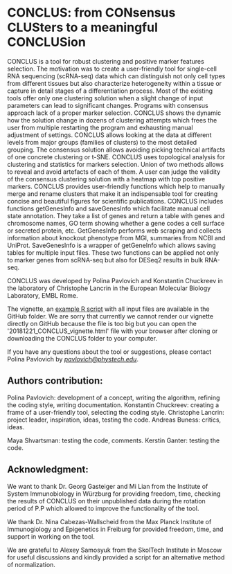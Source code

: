 # CONCLUS: from CONsensus CLUSters to a meaningful CONCLUSion

CONCLUS is a tool for robust clustering and positive marker features selection.
The motivation was to create a user-friendly tool for single-cell RNA sequencing (scRNA-seq) data which can distinguish not only cell types 
from different tissues but also characterize heterogeneity within a tissue or capture in detail stages of a 
differentiation process. Most of the existing tools offer only one clustering solution when a slight change of
input parameters can lead to significant changes. Programs with consensus approach lack of a proper marker selection.
CONCLUS shows the dynamic how the solution change in dozens of clustering attempts which frees the user from multiple 
restarting the program and exhausting manual adjustment of settings. CONCLUS allows looking at the data at different 
levels from major groups (families of clusters) to the most detailed grouping. The consensus solution allows avoiding
picking technical artifacts of one concrete clustering or t-SNE. CONCLUS uses topological analysis for clustering and statistics for markers selection.
Union of two methods allows to reveal and avoid artefacts of each of them. A user can judge the validity of the consensus clustering 
solution with a heatmap with top positive markers. CONCLUS provides user-friendly functions which help to manually merge 
and rename clusters that make it an indispensable tool for creating concise and beautiful figures for scientific publications.
CONCLUS includes functions getGenesInfo and saveGenesInfo which facilitate manual cell state annotation. They take a list of genes
and return a table with genes and chromosome names, GO term showing whether a gene codes a cell surface or secreted protein, etc. 
GetGenesInfo performs web scraping and collects information about knockout phenotype from MGI, summaries from NCBI and UniProt.
SaveGenesInfo is a wrapper of getGeneInfo which allows saving tables for multiple input files.
These two functions can be applied not only to marker genes from scRNA-seq but also for DESeq2 results in bulk RNA-seq.


CONCLUS was developed by Polina Pavlovich and Konstantin Chuckreev in the laboratory of Christophe Lancrin
in the European Molecular Biology Laboratory, EMBL Rome.

The vignette, an [example R script](https://github.com/PolinaPavlovich/CONCLUS/blob/master/Example_full_workflow.R) with all input 
files are available in the GitHub folder. We are sorry that currently we cannot render our vignette directly on GitHub because the file is too big 
but you can open the '20181221_CONCLUS_vignette.html' file with your browser after cloning or downloading the CONCLUS folder to your computer.

If you have any questions about the tool or suggestions, please contact Polina Pavlovich by *pavlovich@phystech.edu*. 

## Authors contribution:

Polina Pavlovich: development of a concept, writing the algorithm, refining the coding style, writing documentation.
Konstantin Chuckreev: creating a frame of a user-friendly tool, selecting the coding style.
Christophe Lancrin: project leader, inspiration, ideas, testing the code.
Andreas Buness: critics, ideas.

Maya Shvartsman: testing the code, comments.
Kerstin Ganter: testing the code.

## Acknowledgment:

We want to thank Dr. Georg Gasteiger and Mi Lian from the Institute of System Immunobiology in Würzburg for
providing freedom, time, checking the results of CONCLUS on their unpublished data during the rotation period of P.P which allowed
 to improve the functionality of the tool. 

We thank Dr. Nina Cabezas-Wallscheid from the Max Planck Institute of Immunogiology and Epigenetics in Freiburg for provided freedom, time, 
and support in working on the tool.

We are grateful to Alexey Samosyuk from the SkolTech Institute in Moscow for useful discussions and 
kindly provided a script for an alternative method of normalization. 
